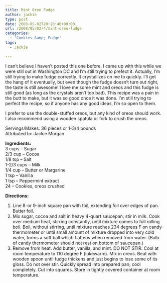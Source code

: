 ```yaml
---
title: Mint Oreo Fudge
author: jackie
type: post
date: 2008-05-02T20:28:46+00:00
url: /2008/05/02/4/mint-oreo-fudge
categories:
  - 'Cookies &amp; Fudge'
tags:
  - Jackie

---
```

I can&#8217;t believe I haven&#8217;t posted this one before. I came up with this while we were still out in Washington DC and I&#8217;m still trying to prefect it. Actually, I&#8217;m still trying to make fudge correctly. It crystallizes on me to quickly. I&#8217;ll get the hang of it eventually, but even though the fudge doesn&#8217;t turn out right, the taste is still awesome! I love me some mint and oreos and this fudge is still good (as long as the crystals aren&#8217;t too bad). This recipe was a pain in the butt to make, but it was so good once it was done. I&#8217;m still trying to perfect the recipe, so if anyone has any good ideas, I&#8217;m so open to them.

I prefer to use the double-stuffed oreos, but any kind of oreos should work. I also recommend using a wooden spatula or fork to crush the oreos.

Servings/Makes: 36 pieces or 1-3/4 pounds  
Attributed to: Jackie Morgan

<span style="font-weight: bold">Ingredients:</span>  
3 cups &#8211; Sugar  
2/3 cup &#8211; Cocoa  
1/8 tsp &#8211; Salt  
1-2/3 cups &#8211; Milk  
1/4 cup &#8211; Butter or Margarine  
1 tsp &#8211; Vanilla  
1 tsp &#8211; Peppermint extract  
24 &#8211; Cookies, oreos crushed

<span style="font-weight: bold">Directions:</span>

  1. Line 8-or 9-inch square pan with foil, extending foil over edges of pan. Butter foil.
  2. Mix sugar, cocoa and salt in heavy 4-quart saucepan; stir in milk. Cook over medium heat, stirring constantly, until mixture comes to full rolling boil. Boil, without stirring, until mixture reaches 234 degrees F on candy thermometer or until small amount of mixture dropped into very cold water, forms a soft ball which flattens when removed from water. (Bulb of candy thermometer should not rest on bottom of saucepan.)
  3. Remove from heat. Add butter, vanilla, and mint. DO NOT STIR. Cool at room temperature to 110 degree F (lukewarm). Mix in oreos. Beat with wooden spoon until fudge thickens and just begins to lose some of its gloss. Do not over stir. Quickly spread into prepared pan; cool completely. Cut into squares. Store in tightly covered container at room temperature.